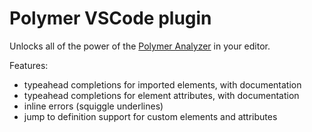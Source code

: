 # Polymer VSCode plugin

Unlocks all of the power of the [Polymer Analyzer](https://github.com/Polymer/polymer-analyzer) in your editor.

Features:

 * typeahead completions for imported elements, with documentation
 * typeahead completions for element attributes, with documentation
 * inline errors (squiggle underlines)
 * jump to definition support for custom elements and attributes
